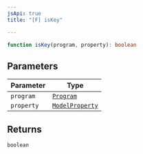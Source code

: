```yaml
---
jsApi: true
title: "[F] isKey"

---
```

```ts
function isKey(program, property): boolean
```

## Parameters

| Parameter | Type |
| ------ | ------ |
| `program` | [`Program`](../interfaces/Program.md) |
| `property` | [`ModelProperty`](../interfaces/ModelProperty.md) |

## Returns

`boolean`
